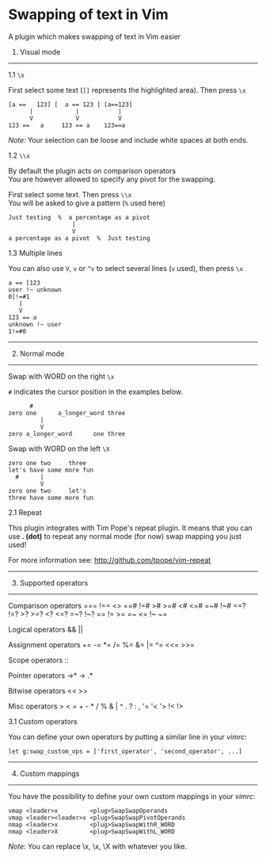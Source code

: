 Swapping of text in Vim
=======================

A plugin which makes swapping of text in Vim easier

1. Visual mode
--------------

1.1 `\x`

First select some text (`[]` represents the highlighted area). Then press `\x`

    [a ==   123] [  a == 123 ] [a==123]
          |            |           |
          V            V           V
    123 ==   a     123 == a    123==a

_Note:_ Your selection can be loose and include white spaces at both ends.

1.2 `\\x`

By default the plugin acts on comparison operators  
You are however allowed to specify any pivot for the swapping.

First select some text. Then press `\\x`  
You will be asked to give a pattern (`%` used here)

    Just testing  %  a percentage as a pivot
                      |
                      V
    a percentage as a pivot  %  Just testing

1.3 Multiple lines

You can also use `V`, `v` or `^v` to select several lines (`v` used), then press `\x`

    a == [123
    user !~ unknown
    0]!=#1
       |
       V
    123 == a
    unknown !~ user
    1!=#0

---
2. Normal mode
--------------

Swap with WORD on the right `\x`

`#` indicates the cursor position in the examples below.

          #
    zero one      a_longer_word three
             |
             V
    zero a_longer_word      one three

Swap with WORD on the left  `\X`

    zero one two     three
    let's have some more fun
      #      |
             V
    zero one two     let's
    three have some more fun

2.1 Repeat

This plugin integrates with Tim Pope's repeat plugin. It means that you can  
use **. (dot)** to repeat any normal mode (for now) swap mapping you just used!

For more information see: http://github.com/tpope/vim-repeat

---
3. Supported operators
----------------------

Comparison operators
    ===    !==     <>    ==#    !=#     >#
    >=#     <#    <=#    =~#    !~#    ==?
    !=?     >?    >=?     <?    <=?    =~?
    !~?     ==     !=     >=     =~     <=
    !~      ~=

Logical operators
    &&     ||

Assignment operators
    +=     -=     *=     /=     %=     &=
    |=     ^=    <<=    >>=

Scope operators
    ::

Pointer operators
    ->*     ->     .*

Bitwise operators
    <<     >>

Misc operators
    >      <       =      +      -      *
    /      %       &      |      ^      .
    ?      :       ,     '=     '<     '>
    !<     !>

3.1 Custom operators

You can define your own operators by putting a similar line in your _vimrc_:

    let g:swap_custom_ops = ['first_operator', 'second_operator', ...]

---
4. Custom mappings
------------------

You have the possibility to define your own custom mappings in your _vimrc_:

    vmap <leader>x         <plug>SwapSwapOperands
    vmap <leader><leader>x <plug>SwapSwapPivotOperands
    nmap <leader>x         <plug>SwapSwapWithR_WORD
    nmap <leader>X         <plug>SwapSwapWithL_WORD

_Note:_ You can replace \x, \\x, \X with whatever you like.
